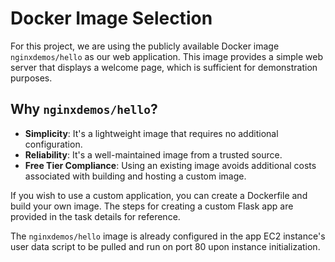 # Docker Image Selection

For this project, we are using the publicly available Docker image `nginxdemos/hello` as our web application. This image provides a simple web server that displays a welcome page, which is sufficient for demonstration purposes.

## Why `nginxdemos/hello`?
- **Simplicity**: It's a lightweight image that requires no additional configuration.
- **Reliability**: It's a well-maintained image from a trusted source.
- **Free Tier Compliance**: Using an existing image avoids additional costs associated with building and hosting a custom image.

If you wish to use a custom application, you can create a Dockerfile and build your own image. The steps for creating a custom Flask app are provided in the task details for reference.

The `nginxdemos/hello` image is already configured in the app EC2 instance's user data script to be pulled and run on port 80 upon instance initialization.
